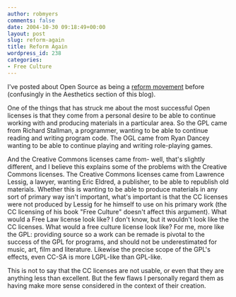```yaml
---
author: robmyers
comments: false
date: 2004-10-30 09:18:49+00:00
layout: post
slug: reform-again
title: Reform Again
wordpress_id: 238
categories:
- Free Culture
---
```


I've posted about Open Source as being a [reform movement](http://homepage.mac.com/robmyers/weblog/C1108408598/E256217580/index.html) before (confusingly in the Aesthetics section of this blog).  
  
One of the things that has struck me about the most successful Open licenses is that they come from a personal desire to be able to continue working with and producing materials in a particular area. So the GPL came from Richard Stallman, a programmer, wanting to be able to continue reading and writing program code. The OGL came from Ryan Dancey wanting to be able to continue playing and writing role-playing games.   
  
And the Creative Commons licenses came from- well, that's slightly different, and I believe this explains some of the problems with the Creative Commons licenses. The Creative Commons licenses came from Lawrence Lessig, a lawyer, wanting Eric Eldred, a publisher, to be able to republish old materials. Whether this is wanting to be able to produce materials in any sort of primary way isn't important, what's important is that the CC licenses were not produced by Lessig for he himself to use on his primary work (the CC licensing of his book "Free Culture" doesn't affect this argument). What would a Free Law license look like? I don't know, but it wouldn't look like the CC licenses. What would a free culture license look like? For me, more like the GPL: providing source so a work can be remade is pivotal to the success of the GPL for programs, and should not be underestimated for music, art, film and literature. Likewise the precise scope of the GPL's effects, even CC-SA is more LGPL-like than GPL-like.  
  
This is not to say that the CC licenses are not usable, or even that they are anything less than excellent. But the few flaws I personally regard them as having make more sense considered in the context of their creation.

  


